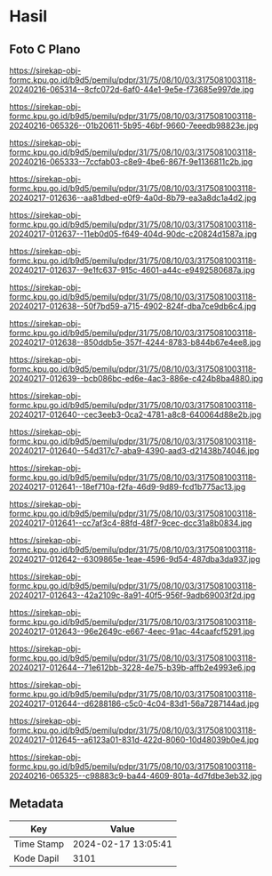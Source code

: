 # Hasil

## Foto C Plano

https://sirekap-obj-formc.kpu.go.id/b9d5/pemilu/pdpr/31/75/08/10/03/3175081003118-20240216-065314--8cfc072d-6af0-44e1-9e5e-f73685e997de.jpg

https://sirekap-obj-formc.kpu.go.id/b9d5/pemilu/pdpr/31/75/08/10/03/3175081003118-20240216-065326--01b20611-5b95-46bf-9660-7eeedb98823e.jpg

https://sirekap-obj-formc.kpu.go.id/b9d5/pemilu/pdpr/31/75/08/10/03/3175081003118-20240216-065333--7ccfab03-c8e9-4be6-867f-9e1136811c2b.jpg

https://sirekap-obj-formc.kpu.go.id/b9d5/pemilu/pdpr/31/75/08/10/03/3175081003118-20240217-012636--aa81dbed-e0f9-4a0d-8b79-ea3a8dc1a4d2.jpg

https://sirekap-obj-formc.kpu.go.id/b9d5/pemilu/pdpr/31/75/08/10/03/3175081003118-20240217-012637--11eb0d05-f649-404d-90dc-c20824d1587a.jpg

https://sirekap-obj-formc.kpu.go.id/b9d5/pemilu/pdpr/31/75/08/10/03/3175081003118-20240217-012637--9e1fc637-915c-4601-a44c-e9492580687a.jpg

https://sirekap-obj-formc.kpu.go.id/b9d5/pemilu/pdpr/31/75/08/10/03/3175081003118-20240217-012638--50f7bd59-a715-4902-824f-dba7ce9db6c4.jpg

https://sirekap-obj-formc.kpu.go.id/b9d5/pemilu/pdpr/31/75/08/10/03/3175081003118-20240217-012638--850ddb5e-357f-4244-8783-b844b67e4ee8.jpg

https://sirekap-obj-formc.kpu.go.id/b9d5/pemilu/pdpr/31/75/08/10/03/3175081003118-20240217-012639--bcb086bc-ed6e-4ac3-886e-c424b8ba4880.jpg

https://sirekap-obj-formc.kpu.go.id/b9d5/pemilu/pdpr/31/75/08/10/03/3175081003118-20240217-012640--cec3eeb3-0ca2-4781-a8c8-640064d88e2b.jpg

https://sirekap-obj-formc.kpu.go.id/b9d5/pemilu/pdpr/31/75/08/10/03/3175081003118-20240217-012640--54d317c7-aba9-4390-aad3-d21438b74046.jpg

https://sirekap-obj-formc.kpu.go.id/b9d5/pemilu/pdpr/31/75/08/10/03/3175081003118-20240217-012641--18ef710a-f2fa-46d9-9d89-fcd1b775ac13.jpg

https://sirekap-obj-formc.kpu.go.id/b9d5/pemilu/pdpr/31/75/08/10/03/3175081003118-20240217-012641--cc7af3c4-88fd-48f7-9cec-dcc31a8b0834.jpg

https://sirekap-obj-formc.kpu.go.id/b9d5/pemilu/pdpr/31/75/08/10/03/3175081003118-20240217-012642--6309865e-1eae-4596-9d54-487dba3da937.jpg

https://sirekap-obj-formc.kpu.go.id/b9d5/pemilu/pdpr/31/75/08/10/03/3175081003118-20240217-012643--42a2109c-8a91-40f5-956f-9adb69003f2d.jpg

https://sirekap-obj-formc.kpu.go.id/b9d5/pemilu/pdpr/31/75/08/10/03/3175081003118-20240217-012643--96e2649c-e667-4eec-91ac-44caafcf5291.jpg

https://sirekap-obj-formc.kpu.go.id/b9d5/pemilu/pdpr/31/75/08/10/03/3175081003118-20240217-012644--71e612bb-3228-4e75-b39b-affb2e4993e6.jpg

https://sirekap-obj-formc.kpu.go.id/b9d5/pemilu/pdpr/31/75/08/10/03/3175081003118-20240217-012644--d6288186-c5c0-4c04-83d1-56a7287144ad.jpg

https://sirekap-obj-formc.kpu.go.id/b9d5/pemilu/pdpr/31/75/08/10/03/3175081003118-20240217-012645--a6123a01-831d-422d-8060-10d48039b0e4.jpg

https://sirekap-obj-formc.kpu.go.id/b9d5/pemilu/pdpr/31/75/08/10/03/3175081003118-20240216-065325--c98883c9-ba44-4609-801a-4d7fdbe3eb32.jpg


## Metadata

| Key        | Value               |
| ---------- | ------------------- |
| Time Stamp | 2024-02-17 13:05:41 |
| Kode Dapil | 3101                |




